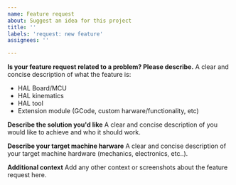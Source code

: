 ```yaml
---
name: Feature request
about: Suggest an idea for this project
title: ''
labels: 'request: new feature'
assignees: ''

---
```


**Is your feature request related to a problem? Please describe.**
A clear and concise description of what the feature is:
- HAL Board/MCU
- HAL kinematics
- HAL tool
- Extension module (GCode, custom harware/functionality, etc)

**Describe the solution you'd like**
A clear and concise description of you would like to achieve and who it should work.

**Describe your target machine harware**
A clear and concise description of your target machine hardware (mechanics, electronics, etc..).

**Additional context**
Add any other context or screenshots about the feature request here.
